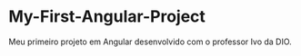 # My-First-Angular-Project
Meu primeiro projeto em Angular desenvolvido com o professor Ivo da DIO.
